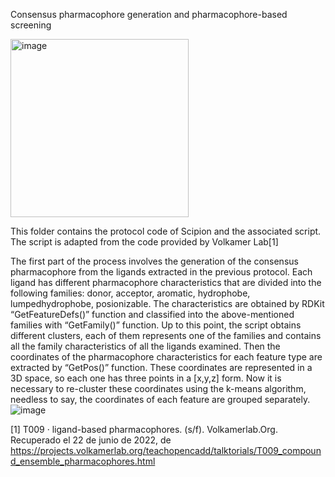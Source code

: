 Consensus pharmacophore generation and pharmacophore-based screening

<img width="285" alt="image" src="https://user-images.githubusercontent.com/83068588/175142526-f09a8552-8cd9-4b1d-84cd-1c5a88dcf7a8.png">

This folder contains the protocol code of Scipion and the associated script. The script is adapted from the code provided by Volkamer Lab[1]

The first part of the process involves the generation of the consensus pharmacophore from the ligands extracted in the previous protocol. 
Each ligand has different pharmacophore characteristics that are divided into the following families: donor, acceptor, aromatic, hydrophobe, lumpedhydrophobe, posionizable. 
The characteristics are obtained by RDKit “GetFeatureDefs()” function and classified into the above-mentioned families with “GetFamily()” function.
Up to this point, the script obtains different clusters, each of them represents one of the families and contains all the family characteristics of all the ligands examined.
Then the coordinates of the pharmacophore characteristics for each feature type are extracted by “GetPos()” function. These coordinates are represented in a 3D space, so each one has three points in a [x,y,z] form. 
Now it is necessary to re-cluster these coordinates using the k-means algorithm, needless to say, the coordinates of each feature are grouped separately. ![image](https://user-images.githubusercontent.com/83068588/175143740-81bbd4f4-e257-40a8-8dcd-ded70dc68546.png)


[1] T009 · ligand-based pharmacophores. (s/f). Volkamerlab.Org. Recuperado el 22 de junio de 2022, de https://projects.volkamerlab.org/teachopencadd/talktorials/T009_compound_ensemble_pharmacophores.html

